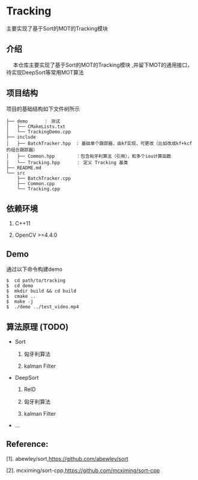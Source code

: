 # Tracking

主要实现了基于Sort的MOT的Tracking模块
## 介绍
    
&emsp; 本仓库主要实现了基于Sort的MOT的Tracking模块 ,并留下MOT的通用接口，待实现DeepSort等常用MOT算法

## 项目结构

项目的基础结构如下文件树所示

    ├── demo      ： 测试
    │   ├── CMakeLists.txt
    │   └── TrackingDemo.cpp
    ├── include   
    │   ├── BatchTracker.hpp  : 基础单个跟踪器，由kf实现，可更改（比如改成kf+kcf的组合跟踪器）
    │   ├── Common.hpp        ：包含匈牙利算法（引用），和多个iou计算函数
    │   └── Tracking.hpp      ： 定义 Tracking 基类
    ├── README.md
    └── src
        ├── BatchTracker.cpp
        ├── Common.cpp
        └── Tracking.cpp

## 依赖环境

1. C++11

2. OpenCV >=4.4.0

## Demo

通过以下命令构建demo

    $  cd path/to/tracking
    $  cd demo
    $  mkdir build && cd build
    $  cmake ..
    $  make -j
    $  ./demo ../test_video.mp4

## 算法原理 (TODO)

- Sort

    1. 匈牙利算法

    2. kalman Filter

- DeepSort

    1. ReID

    2. 匈牙利算法

    3. kalman Filter

- ...

## Reference:

[1]. abewley/sort,https://github.com/abewley/sort

[2]. mcximing/sort-cpp,https://github.com/mcximing/sort-cpp



